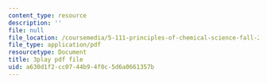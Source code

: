 ```yaml
---
content_type: resource
description: ''
file: null
file_location: /coursemedia/5-111-principles-of-chemical-science-fall-2008/a630d1f2cc0744b94f0c5d6a0661357b_7mcSMG0-3FU.pdf
file_type: application/pdf
resourcetype: Document
title: 3play pdf file
uid: a630d1f2-cc07-44b9-4f0c-5d6a0661357b
---
```

